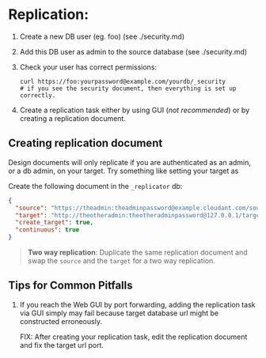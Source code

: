 # Replication:

1. Create a new DB user (eg. foo) (see ./security.md)
2. Add this DB user as admin to the source database (see ./security.md)
3. Check your user has correct permissions:

       curl https://foo:yourpassword@example.com/yourdb/_security
       # if you see the security document, then everything is set up correctly.

3. Create a replication task either by using GUI (*not recommended*) or by creating a replication
document.

## Creating replication document

Design documents will only replicate if you are authenticated as an admin, or a db admin, on your target. Try something like setting your target as

Create the following document in the `_replicator` db:

```json
{
  "source": "https://theadmin:theadminpassword@example.cloudant.com/sourcedb",
  "target": "http://theotheradmin:theotheradminpassword@127.0.0.1/targetdb",
  "create_target": true,
  "continuous": true
}
```

> **Two way replication**: Duplicate the same replication document and swap the `source` and the `target` for a two way replication.

## Tips for Common Pitfalls

1. If you reach the Web GUI by port forwarding, adding the replication task
via GUI simply may fail because target database url might be constructed erroneously.

    FIX: After creating your replication task, edit the replication document and
    fix the target url port.
